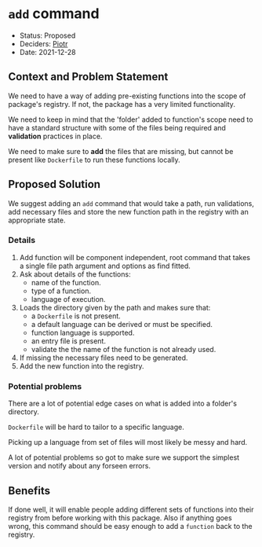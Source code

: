 # `add` command

* Status: Proposed
* Deciders: [Piotr]
* Date: 2021-12-28

## Context and Problem Statement

We need to have a way of adding pre-existing functions into the scope of package's registry. If not, the package has a very limited functionality.

We need to keep in mind that the 'folder' added to function's scope need to have a standard structure with some of the files being required and **validation** practices in place.

We need to make sure to **add** the files that are missing, but cannot be present like `Dockerfile` to run these functions locally.

## Proposed Solution

We suggest adding an `add` command that would take a path, run validations, add necessary files and store the new function path in the registry with an appropriate state.

### Details

1. Add function will be component independent, root command that takes a single file path argument and options as find fitted.
2. Ask about details of the functions:
   * name of the function.
   * type of a function.
   * language of execution.
3. Loads the directory given by the path and makes sure that:
   * a `Dockerfile` is not present.
   * a default language can be derived or must be specified.
   * function language is supported.
   * an entry file is present.
   * validate the the name of the function is not already used.
4. If missing the necessary files need to be generated.
5. Add the new function into the registry.

### Potential problems

There are a lot of potential edge cases on what is added into a folder's directory.

`Dockerfile` will be hard to tailor to a specific language.

Picking up a language from set of files will most likely be messy and hard.

A lot of potential problems so got to make sure we support the simplest version and notify about any forseen errors.

## Benefits

If done well, it will enable people adding different sets of functions into their registry from before working with this package. Also if anything goes wrong, this command should be easy enough to add a `function` back to the registry.

<!-- Identifiers, in alphabetical order -->

[Piotr]: https://github.com/Katolus
